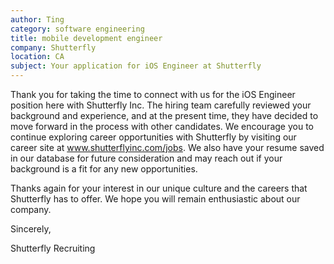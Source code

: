 ```yaml
---
author: Ting
category: software engineering
title: mobile development engineer
company: Shutterfly
location: CA
subject: Your application for iOS Engineer at Shutterfly
---
```

Thank you for taking the time to connect with us for the iOS Engineer position here with Shutterfly Inc. The hiring team carefully reviewed your background and experience, and at the present time, they have decided to move forward in the process with other candidates. We encourage you to continue exploring career opportunities with Shutterfly by visiting our career site at www.shutterflyinc.com/jobs. We also have your resume saved in our database for future consideration and may reach out if your background is a fit for any new opportunities.

Thanks again for your interest in our unique culture and the careers that Shutterfly has to offer. We hope you will remain enthusiastic about our company.

Sincerely,

Shutterfly Recruiting
